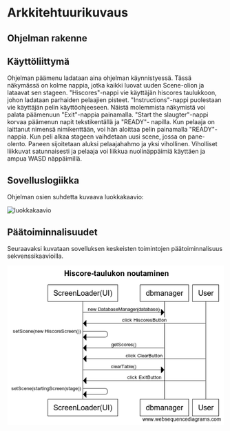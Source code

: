 # Arkkitehtuurikuvaus
## Ohjelman rakenne

## Käyttöliittymä

Ohjelman päämenu ladataan aina ohjelman käynnistyessä. Tässä näkymässä on kolme nappia, jotka kaikki luovat uuden 
Scene-olion ja lataavat sen stageen. "Hiscores"-nappi vie käyttäjän hiscores taulukkoon, johon ladataan parhaiden pelaajien pisteet. "Instructions"-nappi puolestaan vie käyttäjän pelin käyttöohjeeseen. Näistä molemmista näkymistä voi palata päämenuun "Exit"-nappia painamalla. "Start the slaugter"-nappi korvaa päämenun napit tekstikentällä ja "READY"- napilla. Kun pelaaja on laittanut nimensä nimikenttään, voi hän aloittaa pelin painamalla "READY"-nappia. Kun peli alkaa stageen vaihdetaan uusi scene, jossa on pane-olento. Paneen sijoitetaan aluksi pelaajahahmo ja yksi vihollinen. Viholliset liikkuvat satunnaisesti ja pelaaja voi liikkua nuolinäppäimiä käyttäen ja ampua WASD näppäimillä.

## Sovelluslogiikka

Ohjelman osien suhdetta kuvaava luokkakaavio:

![luokkakaavio](https://yuml.me/c8860a70.png)

## Päätoiminnalisuudet

Seuraavaksi kuvataan sovelluksen keskeisten toimintojen päätoiminnalisuus sekvenssikaavioilla.

![hiscore](https://github.com/jupste/otm-harjoitustyo/blob/master/dokumentointi/Hiscore-taulukon_noutaminen.png)